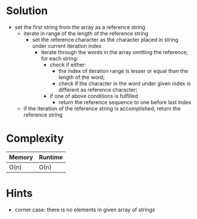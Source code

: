 # Solution
*   set the first string from the array as a reference string
    - iterate in range of the length of the reference string
      - set the reference character as the character placed in string under current iteration index
          - iterate through the words in the array omitting the reference; for each string:
            - check if either:
              - the index of iteration range is lesser or equal than the length of the word; </br> 
              - check if the character in the word under given index is different as reference character;
            - if one of above conditions is fulfilled
              - return the reference sequence to one before last index </br> 
    - if the iteration of the reference string is accomplished; return the reference string
# Complexity
| Memory | Runtime |
|--------|---------|
| O(n)   | O(n)    |

# Hints
*   corner case: there is no elements in given array of strings